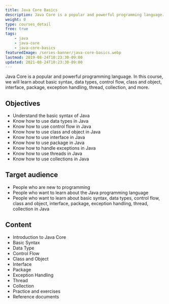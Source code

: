 ```yaml
---
title: Java Core Basics
description: Java Core is a popular and powerful programming language. In this course, we will learn about basic syntax, data types, control flow, class and object, interface, package, exception handling, thread, collection, and more.
weight: 0
type: courses_detail
free: true
tags: 
    - java
    - java-core
    - java-core-basics
featuredImage: /series-banner/java-core-basics.webp
lastmod: 2019-08-24T10:23:30-09:00
updated: 2021-08-24T10:23:30-09:00
---
```


 Java Core is a popular and powerful programming language. In this course, we will learn about basic syntax, data types, control flow, class and object, interface, package, exception handling, thread, collection, and more.

## Objectives

- Understand the basic syntax of Java
- Know how to use data types in Java
- Know how to use control flow in Java
- Know how to use class and object in Java
- Know how to use interface in Java
- Know how to use package in Java
- Know how to handle exceptions in Java
- Know how to use threads in Java
- Know how to use collections in Java

## Target audience

- People who are new to programming
- People who want to learn about the Java programming language
- People who want to learn about basic syntax, data types, control flow, class and object, interface, package, exception handling, thread, collection in Java

## Content

- Introduction to Java Core
- Basic Syntax
- Data Type
- Control Flow
- Class and Object
- Interface
- Package
- Exception Handling
- Thread
- Collection
- Practice and exercises
- Reference documents